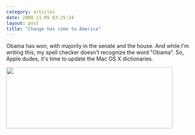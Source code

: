 ```yaml
---
category: articles
date: 2008-11-05 03:25:24
layout: post
title: "Change has come to America"
---
```


<p>Obama has won, with majority in the senate and the house. And while I'm writing this, my spell checker doesn't recognize the word "Obama". So, Apple dudes, it's time to update the Mac OS X dictionaries.</p><a href="http://edition.cnn.com/ELECTION/2008/results/president/"><img width="440" height="162" src="https://cdn.joaobordalo.com/images/static/blog/obama.png"></a>
